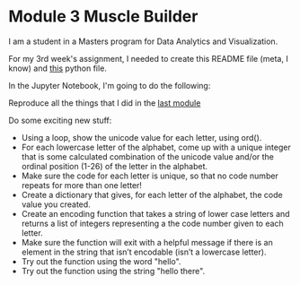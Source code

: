 # Module 3 Muscle Builder

I am a student in a Masters program for Data Analytics and Visualization.

For my 3rd week's assignment, I needed to create this README file (meta, I know) and [this](https://github.com/yuleidner/Katz_Data_Analytics/blob/master/M3/M3%20Data%20Analyitcs.ipynb) python file.

In the Jupyter Notebook, I'm going to do the following:

Reproduce all the things that I did in the [last module](https://github.com/yuleidner/Katz_Data_Analytics/blob/master/M2/M2%20Data%20Analyitcs.ipynb)

Do some exciting new stuff:

* Using a loop, show the unicode value for each letter, using ord().
* For each lowercase letter of the alphabet, come up with a unique integer that is some calculated combination of the unicode value and/or the ordinal position (1-26) of the letter in the alphabet.
* Make sure the code for each letter is unique, so that no code number repeats for more than one letter!
* Create a dictionary that gives, for each letter of the alphabet, the code value you created.
* Create an encoding function that takes a string of lower case letters and returns a list of integers representing a the code number given to each letter.
* Make sure the function will exit with a helpful message if there is an element in the string that isn’t encodable (isn’t a lowercase letter).
* Try out the function using the word "hello".
* Try out the function using the string "hello there".